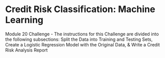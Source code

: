 # Credit Risk Classification: Machine Learning 
Module 20 Challenge - The instructions for this Challenge are divided into the following subsections:  Split the Data into Training and Testing Sets, Create a Logistic Regression Model with the Original Data, &amp; Write a Credit Risk Analysis Report
